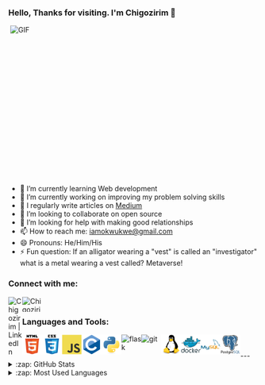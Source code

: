 ### Hello, Thanks for visiting. I'm Chigozirim  👋

 <img align="right" alt="GIF" src="https://blog.sagipl.com/wp-content/uploads/2021/01/Python-Web-Development.gif" width="500" height="320" />

- 🌱 I’m currently learning Web development
- 🔭 I’m currently working on improving my problem solving skills
- 📝 I regularly write articles on [Medium]
- 👯 I’m looking to collaborate on open source
- 🤔 I’m looking for help with making good relationships
- 📫 How to reach me: iamokwukwe@gmail.com
- 😄 Pronouns: He/Him/His
- ⚡ Fun question: If an alligator wearing a "vest" is called an "investigator" what is a metal wearing a vest called? Metaverse!

### Connect with me:
[<img align="left" alt="Chigozirim | LinkedIn" width="28px" src="https://cdn.jsdelivr.net/npm/simple-icons@v3/icons/linkedin.svg" />][linkedIn]

[<img align="left" alt="Chigozirim | Twitter" src="https://raw.githubusercontent.com/rahuldkjain/github-profile-readme-generator/master/src/images/icons/Social/twitter.svg" alt="ichigozirim_" height="30" width="40" />][twitter]

<br />

### Languages and Tools:
<p align="left"> <a href="https://www.cprogramming.com/" target="_blank" rel="noreferrer">

 <img align="left" src="https://raw.githubusercontent.com/devicons/devicon/master/icons/html5/html5-original-wordmark.svg" alt="html5" width="40" height="40"/> </a> <a href="https://www.linux.org/" target="_blank" rel="noreferrer">   <img align="left" src="https://raw.githubusercontent.com/devicons/devicon/master/icons/css3/css3-original-wordmark.svg" alt="css3" width="40" height="40"/> </a> <a href="https://www.docker.com/" target="_blank" rel="noreferrer">      <img align="left" src="https://raw.githubusercontent.com/devicons/devicon/master/icons/javascript/javascript-original.svg" alt="javascript" width="40" height="40"/> </a> <a href="https://www.mysql.com/" target="_blank" rel="noreferrer">      <img align="left" src="https://raw.githubusercontent.com/devicons/devicon/master/icons/c/c-original.svg" alt="c" width="40" height="40"/> </a> <a href="https://www.docker.com/" target="_blank" rel="noreferrer">      <img align="left" src="https://raw.githubusercontent.com/devicons/devicon/master/icons/python/python-original.svg" alt="python" width="40" height="40"/> <img align="left" src="https://www.vectorlogo.zone/logos/pocoo_flask/pocoo_flask-icon.svg" alt="flask" width="40" height="40"/> </a> <a href="https://git-scm.com/" target="_blank" rel="noreferrer">      <img align="left" src="https://www.vectorlogo.zone/logos/git-scm/git-scm-icon.svg" alt="git" width="40" height="40"/> </a> <a href="https://developer.mozilla.org/en-US/docs/Web/JavaScript" target="_blank" rel="noreferrer"> <img align="left" src="https://raw.githubusercontent.com/devicons/devicon/master/icons/linux/linux-original.svg" alt="linux" width="40" height="40"/> </a> <a href="https://www.mysql.com/" target="_blank" rel="noreferrer">    <img align="left" src="https://raw.githubusercontent.com/devicons/devicon/master/icons/docker/docker-original-wordmark.svg" alt="docker" width="40" height="40"/> </a> <a href="https://flask.palletsprojects.com/" target="_blank" rel="noreferrer">      <img align="left" src="https://raw.githubusercontent.com/devicons/devicon/master/icons/mysql/mysql-original-wordmark.svg" alt="mysql" width="40" height="40"/> </a> <a href="https://www.postgresql.org" target="_blank" rel="noreferrer">      <img align="left" src="https://raw.githubusercontent.com/devicons/devicon/master/icons/postgresql/postgresql-original-wordmark.svg" alt="postgresql" width="40" height="40"/> </a> <a href="https://www.python.org" target="_blank" rel="noreferrer">  </a> </p>
  

<br />
<br />
---

<details>
  <summary>:zap: GitHub Stats</summary>

  <p><img align="center" src="https://github-readme-streak-stats.herokuapp.com/?user=ichigozirim&" alt="ichigozirim" /></p>

</details>

<details>
  <summary>:zap: Most Used Languages</summary>

<p><img align="left" src="https://github-readme-stats.vercel.app/api/top-langs?username=ichigozirim&show_icons=true&locale=en&layout=compact" alt="ichigozirim" /></p>

</details>

[Medium]: https://medium.com/@iamokwukwe
[twitter]: https://twitter.com/iChigozirim_/
[linkedin]: https://linkedin.com/in/chigozirim-igweamaka-233775205/
[portfolio]: https://
